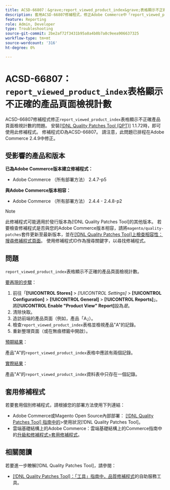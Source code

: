```yaml
---
title: ACSD-66807：&grave;report_viewed_product_index&grave;表格顯示不正確的產品頁面檢視計數
description: 套用ACSD-66807修補程式，修正Adobe Commerce中「report_viewed_product_index」表格顯示錯誤產品頁面檢視計數的問題。
feature: Reporting
role: Admin, Developer
type: Troubleshooting
source-git-commit: 2be2af72f3431b95a8a4b0b7a8c9eea906637325
workflow-type: tm+mt
source-wordcount: '316'
ht-degree: 0%

---
```



# ACSD-66807： `report_viewed_product_index`表格顯示不正確的產品頁面檢視計數

ACSD-66807修補程式修正`report_viewed_product_index`表格顯示不正確產品頁面檢視計數的問題。 安裝[[!DNL Quality Patches Tool (QPT)]](/help/tools/quality-patches-tool/quality-patches-tool-to-self-serve-quality-patches.md) 1.1.72時，即可使用此修補程式。 修補程式ID為ACSD-66807。 請注意，此問題已排程在Adobe Commerce 2.4.9中修正。

## 受影響的產品和版本

**已為Adobe Commerce版本建立修補程式：**

* Adobe Commerce （所有部署方法） 2.4.7-p5

**與Adobe Commerce版本相容：**

* Adobe Commerce （所有部署方法） 2.4.4 - 2.4.8-p2

>[!NOTE]
>
>此修補程式可能適用於發行版本為[!DNL Quality Patches Tool]的其他版本。 若要檢查修補程式是否與您的Adobe Commerce版本相容，請將`magento/quality-patches`套件更新至最新版本，並在[[!DNL Quality Patches Tool]上檢查相容性：搜尋修補程式頁面](https://experienceleague.adobe.com/tools/commerce-quality-patches/index.html)。 使用修補程式ID作為搜尋關鍵字，以尋找修補程式。

## 問題

`report_viewed_product_index`表格顯示不正確的產品頁面檢視計數。

<u>要再現的步驟</u>：

1. 前往「**[!UICONTROL Stores]** > *[!UICONTROL Settings]* > **[!UICONTROL Configuration]** > **[!UICONTROL General]** > **[!UICONTROL Reports]**」。 將&#x200B;**[!UICONTROL Enable "Product View" Report]**&#x200B;設為&#x200B;*是*。
1. 清除快取。
1. 造訪前端的產品頁面（例如，產品「A」）。
1. 檢查`report_viewed_product_index`表格並檢視產品&quot;A&quot;的記錄。
1. 重新整理頁面（或在無痕標籤中開啟）。

<u>預期結果</u>：

產品&quot;A&quot;的`report_viewed_product_index`表格中應該有兩個記錄。

<u>實際結果</u>：

產品&quot;A&quot;的`report_viewed_product_index`資料表中只存在一個記錄。

## 套用修補程式

若要套用個別修補程式，請根據您的部署方法使用下列連結：

* Adobe Commerce或Magento Open Source內部部署： [[!DNL Quality Patches Tool] 指南中的](/help/tools/quality-patches-tool/usage.md)>使用狀況[!DNL Quality Patches Tool]。
* 雲端基礎結構上的Adobe Commerce：雲端基礎結構上的Commerce指南中的[升級和修補程式>套用修補程式](https://experienceleague.adobe.com/docs/commerce-cloud-service/user-guide/develop/upgrade/apply-patches.html)。

## 相關閱讀

若要進一步瞭解[!DNL Quality Patches Tool]，請參閱：

* [[!DNL Quality Patches Tool]：「工具」指南中，品質修補程式](/help/tools/quality-patches-tool/quality-patches-tool-to-self-serve-quality-patches.md)的自助服務工具。
